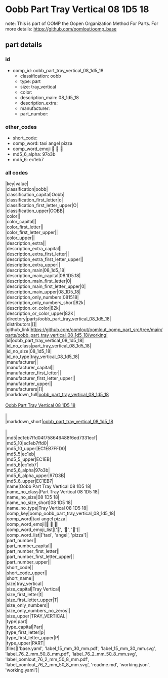 # Oobb Part Tray Vertical 08 1D5 18  

note: This is part of OOMP the Oopen Organization Method For Parts. For more details: https://github.com/oomlout/oomp_base

##  part details





### id
* oomp_id: oobb_part_tray_vertical_08_1d5_18
  * classification: oobb
  * type: part
  * size: tray_vertical
  * color: 
  * description_main: 08_1d5_18
  * description_extra: 
  * manufacturer: 
  * part_number: 

### other_codes
* short_code: 
* oomp_word: taxi angel pizza
* oomp_word_emoji :taxi: :angel: :pizza:
* md5_6_alpha: 97o3b
* md5_6: ec1eb7

### all codes 
|key|value|  
|classification|oobb|  
|classification_capital|Oobb|  
|classification_first_letter|o|  
|classification_first_letter_upper|O|  
|classification_upper|OOBB|  
|color||  
|color_capital||  
|color_first_letter||  
|color_first_letter_upper||  
|color_upper||  
|description_extra||  
|description_extra_capital||  
|description_extra_first_letter||  
|description_extra_first_letter_upper||  
|description_extra_upper||  
|description_main|08_1d5_18|  
|description_main_capital|08.1D5.18|  
|description_main_first_letter|0|  
|description_main_first_letter_upper|0|  
|description_main_upper|08_1D5_18|  
|description_only_numbers|081518|  
|description_only_numbers_short|82k|  
|description_or_color|82k|  
|description_or_color_upper|82K|  
|directory|parts/oobb_part_tray_vertical_08_1d5_18|  
|distributors|[]|  
|github_link|https://github.com/oomlout/oomlout_oomp_part_src/tree/main/parts/oobb_part_tray_vertical_08_1d5_18/working|  
|id|oobb_part_tray_vertical_08_1d5_18|  
|id_no_class|part_tray_vertical_08_1d5_18|  
|id_no_size|08_1d5_18|  
|id_no_type|tray_vertical_08_1d5_18|  
|manufacturer||  
|manufacturer_capital||  
|manufacturer_first_letter||  
|manufacturer_first_letter_upper||  
|manufacturer_upper||  
|manufacturers|[]|  
|markdown_full|[oobb_part_tray_vertical_08_1d5_18](https://github.com/oomlout/oomlout_oomp_part_src/tree/main/parts/oobb_part_tray_vertical_08_1d5_18/working)<br>[](https://github.com/oomlout/oomlout_oomp_part_src/tree/main/parts/oobb_part_tray_vertical_08_1d5_18/working)<br>[Oobb Part Tray Vertical 08 1D5 18](https://github.com/oomlout/oomlout_oomp_part_src/tree/main/parts/oobb_part_tray_vertical_08_1d5_18/working)<br><br>|  
|markdown_short|[oobb_part_tray_vertical_08_1d5_18](https://github.com/oomlout/oomlout_oomp_part_src/tree/main/parts/oobb_part_tray_vertical_08_1d5_18/working)<br><br>|  
|md5|ec1eb7ffd04f758646488f6ed7331ecf|  
|md5_10|ec1eb7ffd0|  
|md5_10_upper|EC1EB7FFD0|  
|md5_5|ec1eb|  
|md5_5_upper|EC1EB|  
|md5_6|ec1eb7|  
|md5_6_alpha|97o3b|  
|md5_6_alpha_upper|97O3B|  
|md5_6_upper|EC1EB7|  
|name|Oobb Part Tray Vertical 08 1D5 18|  
|name_no_class|Part Tray Vertical 08 1D5 18|  
|name_no_size|08 1D5 18|  
|name_no_size_short|08 1D5 18|  
|name_no_type|Tray Vertical 08 1D5 18|  
|oomp_key|oomp_oobb_part_tray_vertical_08_1d5_18|  
|oomp_word|taxi angel pizza|  
|oomp_word_emoji|:taxi: :angel: :pizza:|  
|oomp_word_emoji_list|[':taxi:', ':angel:', ':pizza:']|  
|oomp_word_list|['taxi', 'angel', 'pizza']|  
|part_number||  
|part_number_capital||  
|part_number_first_letter||  
|part_number_first_letter_upper||  
|part_number_upper||  
|short_code||  
|short_code_upper||  
|short_name||  
|size|tray_vertical|  
|size_capital|Tray Vertical|  
|size_first_letter|t|  
|size_first_letter_upper|T|  
|size_only_numbers||  
|size_only_numbers_no_zeros||  
|size_upper|TRAY_VERTICAL|  
|type|part|  
|type_capital|Part|  
|type_first_letter|p|  
|type_first_letter_upper|P|  
|type_upper|PART|  
|files|['base.yaml', 'label_15_mm_30_mm.pdf', 'label_15_mm_30_mm.svg', 'label_76_2_mm_50_8_mm.pdf', 'label_76_2_mm_50_8_mm.svg', 'label_oomlout_76_2_mm_50_8_mm.pdf', 'label_oomlout_76_2_mm_50_8_mm.svg', 'readme.md', 'working.json', 'working.yaml']|  
